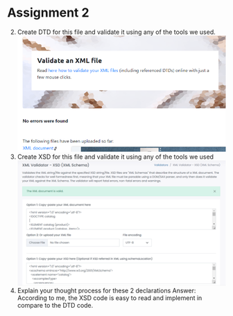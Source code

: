 # Assignment 2

2. Create DTD for this file and validate it using any of the tools we used.
![image info](DTD_VAL.png)
3. Create XSD for this file and validate it using any of the tools we used
![image info](XSD_VAL.png)
4. Explain your thought process for these 2 declarations
Answer: According to me, the XSD code is easy to read and implement in compare to the DTD code.
